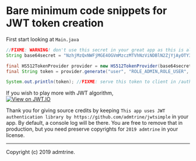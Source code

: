 # Bare minimum code snippets for JWT token creation

First start looking at `Main.java`

```java
//FIXME: WARNING! don't use this secret in your great app as this is already exposed to the public
String base64secret = "NzhjMzQxNWFjMGE4OGVmMzczMTVhNzViNDBlN2ZjYjAyOTY3YmY5ZTRlOGQzNTU4N2FmOTk2NmE0YmI1ODZmOGJiYzFmYWRlOTRjZWE0ZGIwOTk4ZjViMzQ4OGVhNGYyNWNiZTA5Njk4ZjlkZjA0M2VkNGU5OTUyMmY3YjgzZmE=";

final HS512TokenProvider provider = new HS512TokenProvider(base64secret);
final String token = provider.generate("user", "ROLE_ADMIN,ROLE_USER", 1568986012);

System.out.println(token); //FIXME: serve this token to client in /authenticate handler
```


If you wish to play more with JWT algorithm,    
[![View on JWT.IO](http://jwt.io/img/badge.svg)](https://jwt.io)


Thank you for giving source credits by keeping ```This app uses JWT authentication library by https://github.com/admtrine/jwtsimple``` in your app. By default, a console log will be there. You are free to remove that in production, but you need preserve copyrights for `2019 admtrine` in your license.

---
Copyright (c) 2019 admtrine.
